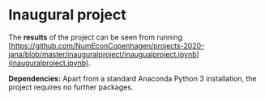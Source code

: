 # Inaugural project

The **results** of the project can be seen from running [https://github.com/NumEconCopenhagen/projects-2020-jana/blob/master/inauguralproject/inaugualproject.ipynb](inauguralproject.ipynb).

**Dependencies:** Apart from a standard Anaconda Python 3 installation, the project requires no further packages.
